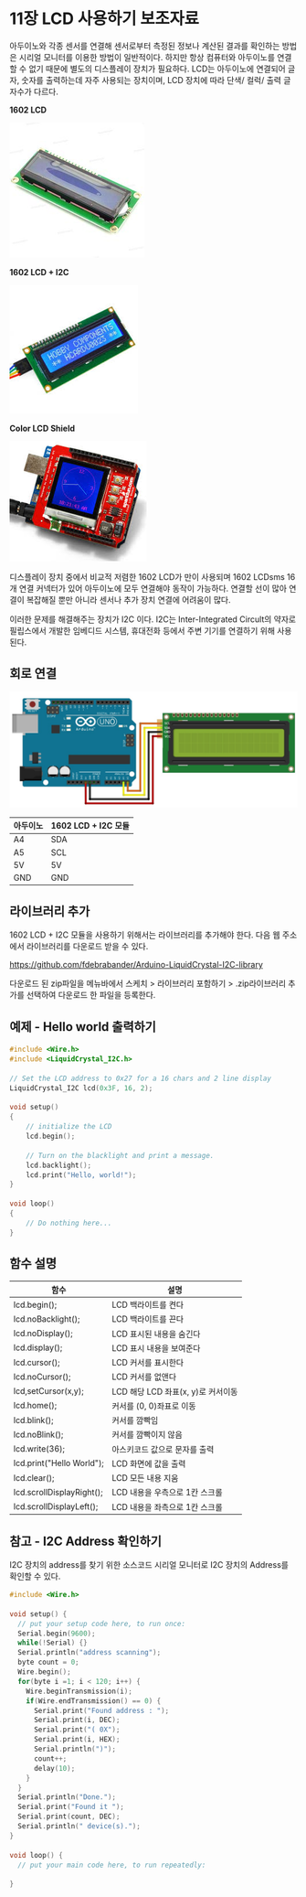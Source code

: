 # 11장 LCD 사용하기 보조자료

아두이노와 각종 센서를 연결해 센서로부터 측정된 정보나 계산된 결과를 확인하는 방법은 시리얼 모니터를 이용한 방법이 일반적이다. 하지만 항상 컴퓨터와 아두이노를 연결할 수 없기 때문에 별도의 디스플레이 장치가 필요하다. LCD는 아두이노에 연결되어 글자, 숫자를 출력하는데 자주 사용되는 장치이며, LCD 장치에 따라 단색/ 컬럭/ 출력 글자수가 다르다.

**1602 LCD**

![](./img/img011.jpg)

**1602 LCD + I2C**

![](./img/img012.jpg)

**Color LCD Shield**

![](./img/img013.jpg)



디스플레이 장치 중에서 비교적 저렴한 1602 LCD가 만이 사용되며 1602 LCDsms 16개 연결 커넥터가 있어 아두이노에 모두 연결해야 동작이 가능하다. 연결할 선이 많아 연결이 복잡해질 뿐만 아니라 센서나 추가 장치 연결에 어려움이 많다.

이러한 문제를 해결해주는 장치가 I2C 이다. I2C는 Inter-Integrated Circult의 약자로 필립스에서 개발한 임베디드 시스템, 휴대전화 등에서 주변 기기를 연결하기 위해 사용된다.



##  회로 연결

![](./img/img014.jpg)

| 아두이노 | 1602 LCD  + I2C 모듈 |
| -------- | -------------------- |
| A4       | SDA                  |
| A5       | SCL                  |
| 5V       | 5V                   |
| GND      | GND                  |



## 라이브러리 추가

1602 LCD + I2C 모듈을 사용하기 위해서는 라이브러리를 추가해야 한다. 다음 웹 주소에서 라이브러리를 다운로드 받을 수 있다.

https://github.com/fdebrabander/Arduino-LiquidCrystal-I2C-library

다운로드 된 zip파일을 메뉴바에서 스케치 > 라이브러리 포함하기 > .zip라이브러리 추가를 선택하여 다운로드 한 파일을 등록한다.



## 예제 - Hello world 출력하기

```c
#include <Wire.h>                
#include <LiquidCrystal_I2C.h>  

// Set the LCD address to 0x27 for a 16 chars and 2 line display
LiquidCrystal_I2C lcd(0x3F, 16, 2); 

void setup()
{
	// initialize the LCD
	lcd.begin();

	// Turn on the blacklight and print a message.
	lcd.backlight();
	lcd.print("Hello, world!");
}

void loop()
{
	// Do nothing here...
}
```



## 함수 설명

| 함수                      | 설명                               |
| ------------------------- | ---------------------------------- |
| lcd.begin();              | LCD 백라이트를 켠다                |
| lcd.noBacklight();        | LCD 백라이트를 끈다                |
| lcd.noDisplay();          | LCD 표시된 내용을 숨긴다           |
| lcd.display();            | LCD 표시 내용을 보여준다           |
| lcd.cursor();             | LCD 커서를 표시한다                |
| lcd.noCursor();           | LCD 커서를 없앤다                  |
| lcd,setCursor(x,y);       | LCD 해당 LCD 좌표(x, y)로 커서이동 |
| lcd.home();               | 커서를 (0, 0)좌표로 이동           |
| lcd.blink();              | 커서를 깜빡임                      |
| lcd.noBlink();            | 커서를 깜빡이지 않음               |
| lcd.write(36);            | 아스키코드 값으로 문자를 출력      |
| lcd.print("Hello World"); | LCD 화면에 값을 출력               |
| lcd.clear();              | LCD 모든 내용 지움                 |
| lcd.scrollDisplayRight(); | LCD 내용을 우측으로 1칸 스크롤     |
| lcd.scrollDisplayLeft();  | LCD 내용을 좌측으로 1칸 스크롤     |



## 참고 - I2C Address 확인하기

I2C 장치의 address를 찾기 위한 소스코드 시리얼 모니터로 I2C 장치의 Address를 확인할 수 있다.

```c
#include <Wire.h>

void setup() {
  // put your setup code here, to run once:
  Serial.begin(9600);
  while(!Serial) {}
  Serial.println("address scanning");
  byte count = 0;
  Wire.begin();
  for(byte i =1; i < 120; i++) {
    Wire.beginTransmission(i);
    if(Wire.endTransmission() == 0) {
      Serial.print("Found address : ");
      Serial.print(i, DEC);
      Serial.print("( 0X");
      Serial.print(i, HEX);
      Serial.println(")");
      count++;
      delay(10);
    }
  }
  Serial.println("Done.");
  Serial.print("Found it ");
  Serial.print(count, DEC);
  Serial.println(" device(s).");
}

void loop() {
  // put your main code here, to run repeatedly:

}
```

